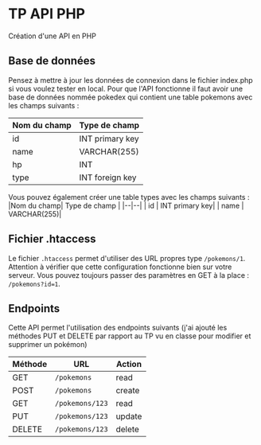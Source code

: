 # TP API PHP

Création d'une API en PHP

  

## Base de données

Pensez à mettre à jour les données de connexion dans le fichier index.php si vous voulez tester en local.
Pour que l'API fonctionne il faut avoir une base de données nommée pokedex qui contient une table pokemons avec les champs suivants :

|Nom du champ| Type de champ |
|--|--|
| id |  INT primary key|
| name |  VARCHAR(255)|
| hp | INT
| type | INT foreign key

Vous pouvez également créer une table types avec les champs suivants :
|Nom du champ| Type de champ |
|--|--|
| id |  INT primary key|
| name |  VARCHAR(255)|

## Fichier .htaccess

Le fichier `.htaccess` permet d'utiliser des URL propres type `/pokemons/1`. Attention à vérifier que cette configuration fonctionne bien sur votre serveur. Vous pouvez toujours passer des paramètres en GET à la place : `/pokemons?id=1`.

## Endpoints
Cette API permet l'utilisation des endpoints suivants (j'ai ajouté les méthodes PUT et DELETE par rapport au TP vu en classe pour modifier et supprimer un pokémon)

| Méthode | URL  | Action |
|--|--|--|
| GET | `/pokemons` | read |
| POST | `/pokemons` | create |
| GET | `/pokemons/123` | read |
| PUT | `/pokemons/123` | update |
| DELETE | `/pokemons/123` | delete |
